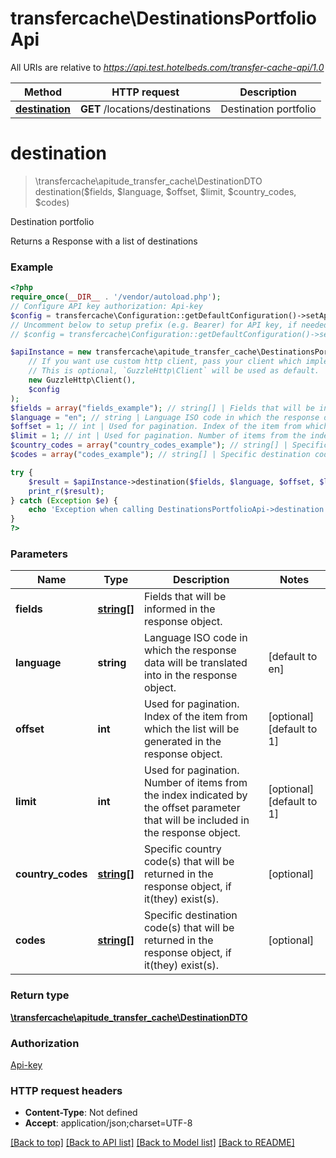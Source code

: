 # transfercache\DestinationsPortfolioApi

All URIs are relative to *https://api.test.hotelbeds.com/transfer-cache-api/1.0*

Method | HTTP request | Description
------------- | ------------- | -------------
[**destination**](DestinationsPortfolioApi.md#destination) | **GET** /locations/destinations | Destination portfolio

# **destination**
> \transfercache\apitude_transfer_cache\DestinationDTO destination($fields, $language, $offset, $limit, $country_codes, $codes)

Destination portfolio

Returns a Response with a list of destinations

### Example
```php
<?php
require_once(__DIR__ . '/vendor/autoload.php');
// Configure API key authorization: Api-key
$config = transfercache\Configuration::getDefaultConfiguration()->setApiKey('Api-key', 'YOUR_API_KEY');
// Uncomment below to setup prefix (e.g. Bearer) for API key, if needed
// $config = transfercache\Configuration::getDefaultConfiguration()->setApiKeyPrefix('Api-key', 'Bearer');

$apiInstance = new transfercache\apitude_transfer_cache\DestinationsPortfolioApi(
    // If you want use custom http client, pass your client which implements `GuzzleHttp\ClientInterface`.
    // This is optional, `GuzzleHttp\Client` will be used as default.
    new GuzzleHttp\Client(),
    $config
);
$fields = array("fields_example"); // string[] | Fields that will be informed in the response object.
$language = "en"; // string | Language ISO code in which the response data will be translated into in the response object.
$offset = 1; // int | Used for pagination. Index of the item from which the list will be generated in the response object.
$limit = 1; // int | Used for pagination. Number of items from the index indicated by the offset parameter that will be included in the response object.
$country_codes = array("country_codes_example"); // string[] | Specific country code(s) that will be returned in the response object, if it(they) exist(s).
$codes = array("codes_example"); // string[] | Specific destination code(s) that will be returned in the response object, if it(they) exist(s).

try {
    $result = $apiInstance->destination($fields, $language, $offset, $limit, $country_codes, $codes);
    print_r($result);
} catch (Exception $e) {
    echo 'Exception when calling DestinationsPortfolioApi->destination: ', $e->getMessage(), PHP_EOL;
}
?>
```

### Parameters

Name | Type | Description  | Notes
------------- | ------------- | ------------- | -------------
 **fields** | [**string[]**](../Model/string.md)| Fields that will be informed in the response object. |
 **language** | **string**| Language ISO code in which the response data will be translated into in the response object. | [default to en]
 **offset** | **int**| Used for pagination. Index of the item from which the list will be generated in the response object. | [optional] [default to 1]
 **limit** | **int**| Used for pagination. Number of items from the index indicated by the offset parameter that will be included in the response object. | [optional] [default to 1]
 **country_codes** | [**string[]**](../Model/string.md)| Specific country code(s) that will be returned in the response object, if it(they) exist(s). | [optional]
 **codes** | [**string[]**](../Model/string.md)| Specific destination code(s) that will be returned in the response object, if it(they) exist(s). | [optional]

### Return type

[**\transfercache\apitude_transfer_cache\DestinationDTO**](../Model/DestinationDTO.md)

### Authorization

[Api-key](../../README.md#Api-key)

### HTTP request headers

 - **Content-Type**: Not defined
 - **Accept**: application/json;charset=UTF-8

[[Back to top]](#) [[Back to API list]](../../README.md#documentation-for-api-endpoints) [[Back to Model list]](../../README.md#documentation-for-models) [[Back to README]](../../README.md)

